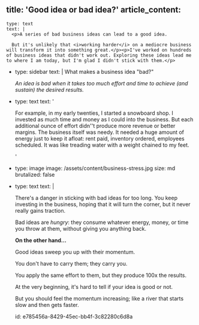 title: 'Good idea or bad idea?'
article_content:
  -
    type: text
    text: |
      <p>A series of bad business ideas can lead to a good idea.
      
      But it's unlikely that <i>working harder</i> on a mediocre business will transform it into something great.</p><p>I've worked on hundreds of business ideas that didn't work out. Exploring these ideas lead me to where I am today, but I'm glad I didn't stick with them.</p>
  -
    type: sidebar
    text: |
      What makes a business idea "bad?"
      
      _An idea is bad when it takes too much effort and time to achieve (and sustain) the desired results._
  -
    type: text
    text: '<p>For example, in my early twenties, I started a snowboard shop. I invested as much time and money as I could into the business. But each additional ounce of effort didn''t produce more revenue or better margins. The business itself was needy. It needed a huge amount of energy just to keep it afloat: rent paid, inventory ordered, employees scheduled. It was like treading water with a weight chained to my feet.</p>'
  -
    type: image
    image: /assets/content/business-stress.jpg
    size: md
    brutalized: false
  -
    type: text
    text: |
      <p>There's a danger in sticking with bad ideas for too long. You keep investing in the business, hoping that it will turn the corner, but it never really gains traction.&nbsp;</p><p>Bad ideas are <i>hungry</i>: they consume whatever energy, money, or time you throw at them, without giving you anything back.</p><p><b>On the other hand...</b></p><p>Good ideas sweep you up with their momentum.&nbsp;</p><p>You don't have to carry them; they carry you.
      
      You apply the same effort to them, but they produce 100x the results.</p><p>At the very beginning, it's hard to tell if your idea is good or not.
      
      But you should feel the momentum increasing; like a river that starts slow and then gets faster.</p>
id: e785456a-8429-45ec-bb4f-3c82280c6d8a
